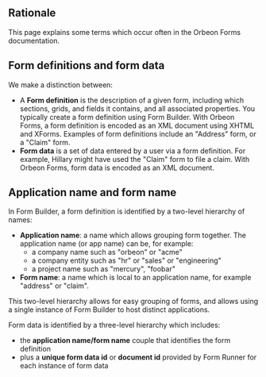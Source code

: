 ## Rationale

This page explains some terms which occur often in the Orbeon Forms documentation.

## Form definitions and form data

We make a distinction between:  

* A **Form definition** is the description of a given form, including which sections, grids, and fields it contains, and all associated properties. You typically create a form definition using Form Builder. With Orbeon Forms, a form definition is encoded as an XML document using XHTML and XForms. Examples of form definitions include an "Address" form, or a "Claim" form.
* **Form data** is a set of data entered by a user via a form definition. For example, Hillary might have used the "Claim" form to file a claim. With Orbeon Forms, form data is encoded as an XML document.

## Application name and form name

In Form Builder, a form definition is identified by a two-level hierarchy of names:

- **Application name**: a name which allows grouping form together. The application name (or app name) can be, for example:
  - a company name such as "orbeon" or "acme"
  - a company entity such as "hr" or "sales" or "engineering"
  - a project name such as "mercury", "foobar"
- **Form name**: a name which is local to an application name, for example "address" or "claim".

This two-level hierarchy allows for easy grouping of forms, and allows using a single instance of Form Builder to host distinct applications.

Form data is identified by a three-level hierarchy which includes:  

- the **application name/form name** couple that identifies the form definition
- plus a **unique form data id** or **document id** provided by Form Runner for each instance of form data